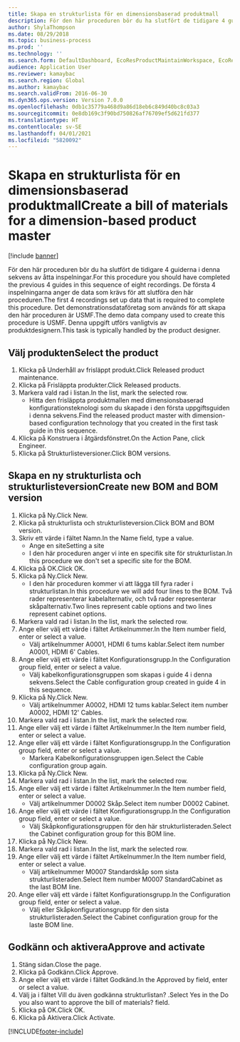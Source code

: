 ```yaml
---
title: Skapa en strukturlista för en dimensionsbaserad produktmall
description: För den här proceduren bör du ha slutfört de tidigare 4 guiderna i denna sekvens av åtta inspelningar.
author: ShylaThompson
ms.date: 08/29/2018
ms.topic: business-process
ms.prod: ''
ms.technology: ''
ms.search.form: DefaultDashboard, EcoResProductMaintainWorkspace, EcoResProductOpenCasesFormPart, EcoResProductDetailsExtended, BOMConsistOf, BOMTable, InventItemIdLookupSimple, HcmWorkerLookUp
audience: Application User
ms.reviewer: kamaybac
ms.search.region: Global
ms.author: kamaybac
ms.search.validFrom: 2016-06-30
ms.dyn365.ops.version: Version 7.0.0
ms.openlocfilehash: 0db1c35779a468d9a86d18eb6c849d40bc8c03a3
ms.sourcegitcommit: 0e8db169c3f90bd750826af76709ef5d621fd377
ms.translationtype: HT
ms.contentlocale: sv-SE
ms.lasthandoff: 04/01/2021
ms.locfileid: "5820092"
---
```

# <a name="create-a-bill-of-materials-for-a-dimension-based-product-master"></a><span data-ttu-id="50005-103">Skapa en strukturlista för en dimensionsbaserad produktmall</span><span class="sxs-lookup"><span data-stu-id="50005-103">Create a bill of materials for a dimension-based product master</span></span>

[!include [banner](../../includes/banner.md)]

<span data-ttu-id="50005-104">För den här proceduren bör du ha slutfört de tidigare 4 guiderna i denna sekvens av åtta inspelningar.</span><span class="sxs-lookup"><span data-stu-id="50005-104">For this procedure you should have completed the previous 4 guides in this sequence of eight recordings.</span></span> <span data-ttu-id="50005-105">De första 4 inspelningarna anger de data som krävs för att slutföra den här proceduren.</span><span class="sxs-lookup"><span data-stu-id="50005-105">The first 4 recordings set up data that is required to complete this procedure.</span></span> <span data-ttu-id="50005-106">Det demonstrationsdataföretag som används för att skapa den här proceduren är USMF.</span><span class="sxs-lookup"><span data-stu-id="50005-106">The demo data company used to create this procedure is USMF.</span></span> <span data-ttu-id="50005-107">Denna uppgift utförs vanligtvis av produktdesignern.</span><span class="sxs-lookup"><span data-stu-id="50005-107">This task is typically handled by the product designer.</span></span>


## <a name="select-the-product"></a><span data-ttu-id="50005-108">Välj produkten</span><span class="sxs-lookup"><span data-stu-id="50005-108">Select the product</span></span>
1. <span data-ttu-id="50005-109">Klicka på Underhåll av frisläppt produkt.</span><span class="sxs-lookup"><span data-stu-id="50005-109">Click Released product maintenance.</span></span>
2. <span data-ttu-id="50005-110">Klicka på Frisläppta produkter.</span><span class="sxs-lookup"><span data-stu-id="50005-110">Click Released products.</span></span>
3. <span data-ttu-id="50005-111">Markera vald rad i listan.</span><span class="sxs-lookup"><span data-stu-id="50005-111">In the list, mark the selected row.</span></span>
    * <span data-ttu-id="50005-112">Hitta den frisläppta produktmallen med dimensionsbaserad konfigurationsteknologi som du skapade i den första uppgiftsguiden i denna sekvens.</span><span class="sxs-lookup"><span data-stu-id="50005-112">Find the released product master with dimension-based configuration technology that you created in the first task guide in this sequence.</span></span>  
4. <span data-ttu-id="50005-113">Klicka på Konstruera i åtgärdsfönstret.</span><span class="sxs-lookup"><span data-stu-id="50005-113">On the Action Pane, click Engineer.</span></span>
5. <span data-ttu-id="50005-114">Klicka på Strukturlisteversioner.</span><span class="sxs-lookup"><span data-stu-id="50005-114">Click BOM versions.</span></span>

## <a name="create-new-bom-and-bom-version"></a><span data-ttu-id="50005-115">Skapa en ny strukturlista och strukturlisteversion</span><span class="sxs-lookup"><span data-stu-id="50005-115">Create new BOM and BOM version</span></span>
1. <span data-ttu-id="50005-116">Klicka på Ny.</span><span class="sxs-lookup"><span data-stu-id="50005-116">Click New.</span></span>
2. <span data-ttu-id="50005-117">Klicka på strukturlista och strukturlisteversion.</span><span class="sxs-lookup"><span data-stu-id="50005-117">Click BOM and BOM version.</span></span>
3. <span data-ttu-id="50005-118">Skriv ett värde i fältet Namn.</span><span class="sxs-lookup"><span data-stu-id="50005-118">In the Name field, type a value.</span></span>
    * <span data-ttu-id="50005-119">Ange en site</span><span class="sxs-lookup"><span data-stu-id="50005-119">Setting a site</span></span>  
    * <span data-ttu-id="50005-120">I den här proceduren anger vi inte en specifik site för strukturlistan.</span><span class="sxs-lookup"><span data-stu-id="50005-120">In this procedure we don't set a specific site for the BOM.</span></span>  
4. <span data-ttu-id="50005-121">Klicka på OK.</span><span class="sxs-lookup"><span data-stu-id="50005-121">Click OK.</span></span>
5. <span data-ttu-id="50005-122">Klicka på Ny.</span><span class="sxs-lookup"><span data-stu-id="50005-122">Click New.</span></span>
    * <span data-ttu-id="50005-123">I den här proceduren kommer vi att lägga till fyra rader i strukturlistan.</span><span class="sxs-lookup"><span data-stu-id="50005-123">In this procedure we will add four lines to the BOM.</span></span> <span data-ttu-id="50005-124">Två rader representerar kabelalternativ, och två rader representerar skåpalternativ.</span><span class="sxs-lookup"><span data-stu-id="50005-124">Two lines represent cable options and two lines represent cabinet options.</span></span>  
6. <span data-ttu-id="50005-125">Markera vald rad i listan.</span><span class="sxs-lookup"><span data-stu-id="50005-125">In the list, mark the selected row.</span></span>
7. <span data-ttu-id="50005-126">Ange eller välj ett värde i fältet Artikelnummer.</span><span class="sxs-lookup"><span data-stu-id="50005-126">In the Item number field, enter or select a value.</span></span>
    * <span data-ttu-id="50005-127">Välj artikelnummer A0001, HDMI 6 tums kablar.</span><span class="sxs-lookup"><span data-stu-id="50005-127">Select item number A0001, HDMI 6' Cables.</span></span>  
8. <span data-ttu-id="50005-128">Ange eller välj ett värde i fältet Konfigurationsgrupp.</span><span class="sxs-lookup"><span data-stu-id="50005-128">In the Configuration group field, enter or select a value.</span></span>
    * <span data-ttu-id="50005-129">Välj kabelkonfigurationsgruppen som skapas i guide 4 i denna sekvens.</span><span class="sxs-lookup"><span data-stu-id="50005-129">Select the Cable configuration group created in guide 4 in this sequence.</span></span>  
9. <span data-ttu-id="50005-130">Klicka på Ny.</span><span class="sxs-lookup"><span data-stu-id="50005-130">Click New.</span></span>
    * <span data-ttu-id="50005-131">Välj artikelnummer A0002, HDMI 12 tums kablar.</span><span class="sxs-lookup"><span data-stu-id="50005-131">Select item number A0002, HDMI 12' Cables.</span></span>  
10. <span data-ttu-id="50005-132">Markera vald rad i listan.</span><span class="sxs-lookup"><span data-stu-id="50005-132">In the list, mark the selected row.</span></span>
11. <span data-ttu-id="50005-133">Ange eller välj ett värde i fältet Artikelnummer.</span><span class="sxs-lookup"><span data-stu-id="50005-133">In the Item number field, enter or select a value.</span></span>
12. <span data-ttu-id="50005-134">Ange eller välj ett värde i fältet Konfigurationsgrupp.</span><span class="sxs-lookup"><span data-stu-id="50005-134">In the Configuration group field, enter or select a value.</span></span>
    * <span data-ttu-id="50005-135">Markera Kabelkonfigurationsgruppen igen.</span><span class="sxs-lookup"><span data-stu-id="50005-135">Select the Cable configuration group again.</span></span>  
13. <span data-ttu-id="50005-136">Klicka på Ny.</span><span class="sxs-lookup"><span data-stu-id="50005-136">Click New.</span></span>
14. <span data-ttu-id="50005-137">Markera vald rad i listan.</span><span class="sxs-lookup"><span data-stu-id="50005-137">In the list, mark the selected row.</span></span>
15. <span data-ttu-id="50005-138">Ange eller välj ett värde i fältet Artikelnummer.</span><span class="sxs-lookup"><span data-stu-id="50005-138">In the Item number field, enter or select a value.</span></span>
    * <span data-ttu-id="50005-139">Välj artikelnummer D0002 Skåp.</span><span class="sxs-lookup"><span data-stu-id="50005-139">Select item number D0002 Cabinet.</span></span>  
16. <span data-ttu-id="50005-140">Ange eller välj ett värde i fältet Konfigurationsgrupp.</span><span class="sxs-lookup"><span data-stu-id="50005-140">In the Configuration group field, enter or select a value.</span></span>
    * <span data-ttu-id="50005-141">Välj Skåpkonfigurationsgruppen för den här strukturlisteraden.</span><span class="sxs-lookup"><span data-stu-id="50005-141">Select the Cabinet configuration group for this BOM line.</span></span>  
17. <span data-ttu-id="50005-142">Klicka på Ny.</span><span class="sxs-lookup"><span data-stu-id="50005-142">Click New.</span></span>
18. <span data-ttu-id="50005-143">Markera vald rad i listan.</span><span class="sxs-lookup"><span data-stu-id="50005-143">In the list, mark the selected row.</span></span>
19. <span data-ttu-id="50005-144">Ange eller välj ett värde i fältet Artikelnummer.</span><span class="sxs-lookup"><span data-stu-id="50005-144">In the Item number field, enter or select a value.</span></span>
    * <span data-ttu-id="50005-145">Välj artikelnummer M0007 Standardskåp som sista strukturlisteraden.</span><span class="sxs-lookup"><span data-stu-id="50005-145">Select Item number M0007 StandardCabinet as the last BOM line.</span></span>  
20. <span data-ttu-id="50005-146">Ange eller välj ett värde i fältet Konfigurationsgrupp.</span><span class="sxs-lookup"><span data-stu-id="50005-146">In the Configuration group field, enter or select a value.</span></span>
    * <span data-ttu-id="50005-147">Välj eller Skåpkonfigurationsgrupp för den sista strukturlisteraden.</span><span class="sxs-lookup"><span data-stu-id="50005-147">Select the Cabinet configuration group for the laste BOM line.</span></span>  

## <a name="approve-and-activate"></a><span data-ttu-id="50005-148">Godkänn och aktivera</span><span class="sxs-lookup"><span data-stu-id="50005-148">Approve and activate</span></span>
1. <span data-ttu-id="50005-149">Stäng sidan.</span><span class="sxs-lookup"><span data-stu-id="50005-149">Close the page.</span></span>
2. <span data-ttu-id="50005-150">Klicka på Godkänn.</span><span class="sxs-lookup"><span data-stu-id="50005-150">Click Approve.</span></span>
3. <span data-ttu-id="50005-151">Ange eller välj ett värde i fältet Godkänd.</span><span class="sxs-lookup"><span data-stu-id="50005-151">In the Approved by field, enter or select a value.</span></span>
4. <span data-ttu-id="50005-152">Välj ja i fältet Vill du även godkänna strukturlistan? .</span><span class="sxs-lookup"><span data-stu-id="50005-152">Select Yes in the Do you also want to approve the bill of materials? field.</span></span>
5. <span data-ttu-id="50005-153">Klicka på OK.</span><span class="sxs-lookup"><span data-stu-id="50005-153">Click OK.</span></span>
6. <span data-ttu-id="50005-154">Klicka på Aktivera.</span><span class="sxs-lookup"><span data-stu-id="50005-154">Click Activate.</span></span>



[!INCLUDE[footer-include](../../../includes/footer-banner.md)]